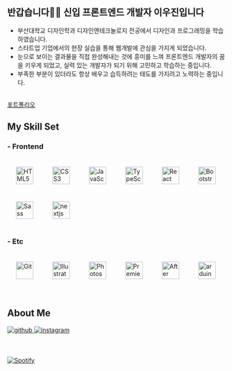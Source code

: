 

## 반갑습니다🖐🏻 신입 프론트엔드 개발자 이우진입니다  
  

- 부산대학교 디자인학과 디자인앤테크놀로지 전공에서 디자인과 프로그래밍을 학습하였습니다.
- 스타트업 기업에서의 현장 실습을 통해 웹개발에 관심을 가지게 되었습니다.
- 눈으로 보이는 결과물을 직접 완성해내는 것에 흥미를 느껴 프론트엔드 개발자의 꿈을 키우게 되었고, 실력 있는 개발자가 되기 위해 고민하고 학습하는 중입니다.
- 부족한 부분이 있더라도 항상 배우고 습득하려는 태도를 가지려고 노력하는 중입니다.
<br/>  
<a href="https://nijoow.github.io/" target="_blank" rel="noopener noreferrer"> 포트폴리오 </a>

## My Skill Set  
### - Frontend  
<div align="left">  
<img style="margin: 20px" src="https://profilinator.rishav.dev/skills-assets/html5-original-wordmark.svg" alt="HTML5" height="40" />  
<img style="margin: 20px" src="https://profilinator.rishav.dev/skills-assets/css3-original-wordmark.svg" alt="CSS3" height="40" />  
<img style="margin: 20px" src="https://profilinator.rishav.dev/skills-assets/javascript-original.svg" alt="JavaScript" height="40" />  
<img style="margin: 20px" src="https://profilinator.rishav.dev/skills-assets/typescript-original.svg" alt="TypeScript" height="40" />  
<img style="margin: 20px" src="https://profilinator.rishav.dev/skills-assets/react-original-wordmark.svg" alt="React" height="40" />  
<img style="margin: 20px" src="https://profilinator.rishav.dev/skills-assets/bootstrap-plain.svg" alt="Bootstrap" height="40" />  
<img style="margin: 20px" src="https://profilinator.rishav.dev/skills-assets/sass-original.svg" alt="Sass" height="40" />  
<img style="margin: 20px" src="https://cdn.worldvectorlogo.com/logos/nextjs-2.svg" alt="nextjs" width="40" height="40"/>
</div>  

### - Etc  
<div align="left">  
<img style="margin: 20px" src="https://profilinator.rishav.dev/skills-assets/git-scm-icon.svg" alt="Git" height="40" />  
<img style="margin: 20px" src="https://profilinator.rishav.dev/skills-assets/adobe_illustrator-icon.svg" alt="Illustrator" height="40" />  
<img style="margin: 20px" src="https://profilinator.rishav.dev/skills-assets/photoshop-plain.svg" alt="Photoshop" height="40" />  
<img style="margin: 20px" src="https://profilinator.rishav.dev/skills-assets/adobepremierepro.png" alt="Premiere Pro" height="40" />  
<img style="margin: 20px" src="https://profilinator.rishav.dev/skills-assets/aftereffects.png" alt="After Effects" height="40" />  
<img style="margin: 20px" src="https://cdn.worldvectorlogo.com/logos/arduino-1.svg" alt="arduino" height="40"/>
</div>
<br/>


## About Me
<div align="left">
<a href="https://github.com/nijoow" target="_blank">
<img src=https://img.shields.io/badge/github-%2324292e.svg?&style=for-the-badge&logo=github&logoColor=white alt="github" style="margin-bottom: 5px;" />
</a>
<a href="https://www.instagram.com/ni.joow" target="_blank">
<img src=https://img.shields.io/badge/instagram-%23000000.svg?&style=for-the-badge&logo=instagram&color=A30B56&logoColor=white alt="instagram" style="margin-bottom: 5px;" />
</a> 
</div>  
<br/>
<br/>  


[![Spotify](https://novatorem-nijoow.vercel.app/api/spotify?background_color=0d1117&border_color=ffffff)](https://open.spotify.com/user/31z26ebvmvfzme53xtmbpjfs4rau)

